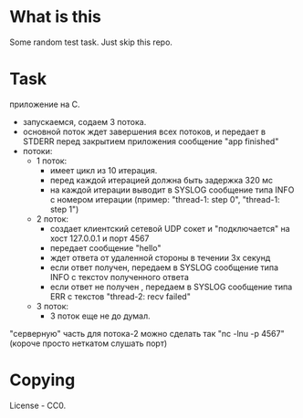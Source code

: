 # What is this
Some random test task. Just skip this repo.

# Task
приложение на С.

* запускаемся, содаем 3 потока.
* основной поток ждет завершения всех потоков, и передает в STDERR перед закрытием приложения сообщение "app finished"
* потоки:
    * 1 поток:
        * имеет цикл из 10 итерация.
        * перед каждой итерацией должна быть задержка 320 мс
        * на каждой итерации выводит в SYSLOG сообщение типа INFO c номером итерации (пример: "thread-1: step 0", "thread-1: step 1")
    * 2 поток:
        * создает клиентский сетевой UDP сокет и "подключается" на хост 127.0.0.1 и порт 4567
        * передает сообщение "hello"
        * ждет ответа от удаленной стороны в течении 3х секунд
        * если ответ получен, передаем в SYSLOG сообщение типа INFO с текстоv полученного ответа
        * если ответ не получен , передаем в SYSLOG сообщение типа ERR с текстов "thread-2: recv failed"
    * 3 поток:
        * 3 поток еще не до думал.

"серверную" часть для потока-2 можно сделать так "nc -lnu -p 4567" (короче просто неткатом слушать порт)

# Copying
License - CC0.